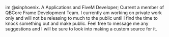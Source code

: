 im @sinphoenix. A Applications and FiveM Developer; Current a member of QBCore Frame Development Team. I currently am working on private work only and will not be releasing to much to the public until I find the time to knock something out and make public. Feel free to message me any suggestions and I will be sure to look into making a custom source for it. 
